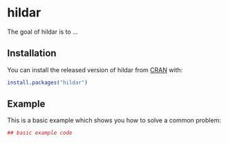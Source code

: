 # hildar

The goal of hildar is to ...

## Installation

You can install the released version of hildar from [CRAN](https://CRAN.R-project.org) with:

``` r
install.packages("hildar")
```

## Example

This is a basic example which shows you how to solve a common problem:

``` r
## basic example code
```

